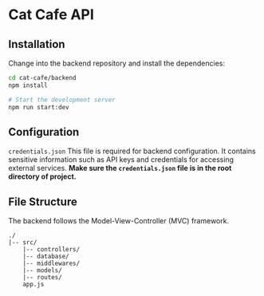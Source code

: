 # Cat Cafe API

## Installation

Change into the backend repository and install the dependencies:

```bash
cd cat-cafe/backend
npm install

# Start the development server
npm run start:dev
```

## Configuration
`credentials.json`
This file is required for backend configuration. It contains sensitive information such as API keys and credentials for accessing external services. **Make sure the `credentials.json` file is in the root directory of project.** 

## File Structure

The backend follows the Model-View-Controller (MVC) framework.

```
./
|-- src/
    |-- controllers/
    |-- database/
    |-- middlewares/
    |-- models/
    |-- routes/
    app.js
```
